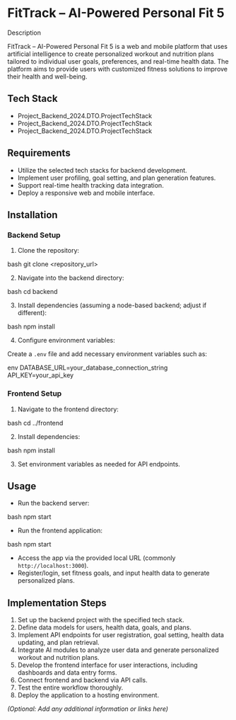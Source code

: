 # FitTrack – AI-Powered Personal Fit 5

Description

FitTrack – AI-Powered Personal Fit 5 is a web and mobile platform that uses artificial intelligence to create personalized workout and nutrition plans tailored to individual user goals, preferences, and real-time health data. The platform aims to provide users with customized fitness solutions to improve their health and well-being.

## Tech Stack

- Project_Backend_2024.DTO.ProjectTechStack
- Project_Backend_2024.DTO.ProjectTechStack
- Project_Backend_2024.DTO.ProjectTechStack

## Requirements

- Utilize the selected tech stacks for backend development.
- Implement user profiling, goal setting, and plan generation features.
- Support real-time health tracking data integration.
- Deploy a responsive web and mobile interface.

## Installation

### Backend Setup

1. Clone the repository:

bash
git clone <repository_url>


2. Navigate into the backend directory:

bash
cd backend


3. Install dependencies (assuming a node-based backend; adjust if different):

bash
npm install


4. Configure environment variables:

Create a `.env` file and add necessary environment variables such as:

env
DATABASE_URL=your_database_connection_string
API_KEY=your_api_key



### Frontend Setup

1. Navigate to the frontend directory:

bash
cd ../frontend


2. Install dependencies:

bash
npm install


3. Set environment variables as needed for API endpoints.

## Usage

- Run the backend server:

bash
npm start

- Run the frontend application:

bash
npm start

- Access the app via the provided local URL (commonly `http://localhost:3000`).
- Register/login, set fitness goals, and input health data to generate personalized plans.

## Implementation Steps

1. Set up the backend project with the specified tech stack.
2. Define data models for users, health data, goals, and plans.
3. Implement API endpoints for user registration, goal setting, health data updating, and plan retrieval.
4. Integrate AI modules to analyze user data and generate personalized workout and nutrition plans.
5. Develop the frontend interface for user interactions, including dashboards and data entry forms.
6. Connect frontend and backend via API calls.
7. Test the entire workflow thoroughly.
8. Deploy the application to a hosting environment.

*(Optional: Add any additional information or links here)*